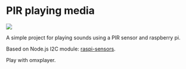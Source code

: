 # PIR playing media
[<img src="https://img.shields.io/badge/Node.js-7.x%20through%207.x-brightgreen.svg">](https://nodejs.org)

A simple project for playing sounds using a PIR sensor and raspberry pi.

Based on Node.js I2C module: [raspi-sensors](https://github.com/Vuzi/raspi-sensors).

Play with omxplayer.
